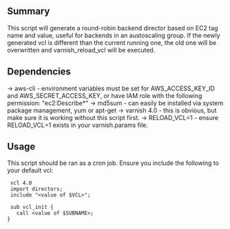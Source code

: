 ## Summary
This script will generate a round-robin backend director based on EC2 tag name and value, useful for backends in an austoscaling group. If the newly generated vcl is different than the current running one, the old one will be overwritten and varnish_reload_vcl will be executed.
## Dependencies
 -> aws-cli - environment variables must be set for AWS_ACCESS_KEY_ID and AWS_SECRET_ACCESS_KEY, or have IAM
              role with the following permission: "ec2:Describe*"
 -> md5sum - can easily be installed via system package management, yum or apt-get
 -> varnish 4.0 - this is obvious, but make sure it is working without this script first.
 -> RELOAD_VCL=1 - ensure RELOAD_VCL=1 exists in your varnish.params file.
## Usage
 This script should be ran as a cron job. Ensure you include the following to your default vcl:
```
 vcl 4.0
 import directors;
 include "<value of $VCL>";

 sub vcl_init {
   call <value of $SUBNAME>;
}
```
